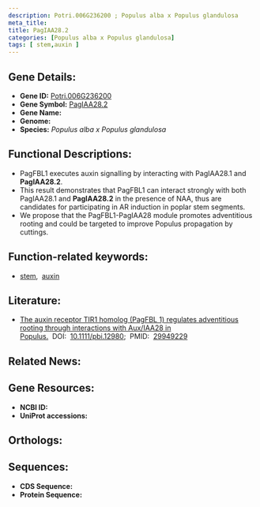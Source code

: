 ```yaml
---
description: Potri.006G236200 ; Populus alba x Populus glandulosa
meta_title:
title: PagIAA28.2
categories: [Populus alba x Populus glandulosa]
tags: [ stem,auxin ]
---
```


## Gene Details:
- **Gene ID:** [Potri.006G236200]()
- **Gene Symbol:** <u>PagIAA28.2</u>
- **Gene Name:** 
- **Genome:** []()
- **Species:** *Populus alba x Populus glandulosa*

## Functional Descriptions:
   - PagFBL1 executes auxin signalling by interacting with PagIAA28.1 and **PagIAA28.2**.
   - This result demonstrates that PagFBL1 can interact strongly with both PagIAA28.1 and **PagIAA28.2** in the presence of NAA, thus are candidates for participating in AR induction in poplar stem segments.
   - We propose that the PagFBL1-PagIAA28 module promotes adventitious rooting and could be targeted to improve Populus propagation by cuttings.

## Function-related keywords:
   - [stem](/tags/stem/),&nbsp;&nbsp;[auxin](/tags/auxin/)

## Literature:
   - [The auxin receptor TIR1 homolog (PagFBL 1) regulates adventitious rooting through interactions with Aux/IAA28 in Populus.](https://doi.org/10.1111/pbi.12980)&nbsp;&nbsp;DOI:&nbsp;&nbsp;[10.1111/pbi.12980](https://doi.org/10.1111/pbi.12980);&nbsp;&nbsp;PMID:&nbsp;&nbsp;[29949229](https://pubmed.ncbi.nlm.nih.gov/29949229/)

## Related News:

## Gene Resources:
- **NCBI ID:**  [](https://www.ncbi.nlm.nih.gov/gene/?term=)
- **UniProt accessions:**  [](https://www.uniprot.org/uniprotkb//entry)

## Orthologs:

## Sequences:
- **CDS Sequence:**
- **Protein Sequence:**
